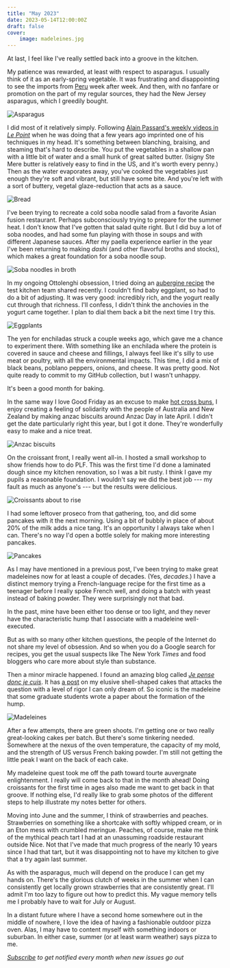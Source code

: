 ```yaml
---
title: "May 2023"
date: 2023-05-14T12:00:00Z
draft: false
cover:
    image: madeleines.jpg
---
```


At last, I feel like I've really settled back into a groove in the kitchen.

My patience was rewarded, at least with respect to asparagus. I usually think of it as an early-spring vegetable. It was frustrating and disappointing to see the imports from [Peru](https://apps.fas.usda.gov/newgainapi/api/Report/DownloadReportByFileName?fileName=Peru’s+Asparagus+Production+Remains+Strong_Lima_Peru_7-21-2017.pdf) week after week. And then, with no fanfare or promotion on the part of my regular sources, they had the New Jersey asparagus, which I greedily bought.

![Asparagus](asparagus.jpg)

I did most of it relatively simply. Following [Alain Passard's weekly videos in _Le Point_](https://www.lepoint.fr/invites-du-point/alain-passard/) when he was doing that a few years ago imprinted one of his techniques in my head. It's something between blanching, braising, and steaming that's hard to describe. You put the vegetables in a shallow pan with a little bit of water and a small hunk of great salted butter. (Isigny Ste Mere butter is relatively easy to find in the US, and it's worth every penny.) Then as the water evaporates away, you've cooked the vegetables just enough they're soft and vibrant, but still have some bite. And you're left with a sort of buttery, vegetal glaze-reduction that acts as a sauce.

![Bread](bread.jpg)

I've been trying to recreate a cold soba noodle salad from a favorite Asian fusion restaurant. Perhaps subconsciously trying to prepare for the summer heat. I don't know that I've gotten that salad quite right. But I did buy a lot of soba noodes, and had some fun playing with those in soups and with different Japanese sauces. After my paella experience earlier in the year I've been returning to making _dashi_ (and other flavorful broths and stocks), which makes a great foundation for a soba noodle soup.

![Soba noodles in broth](soba.jpg)

In my ongoing Ottolenghi obsession, I tried doing an [aubergine recipe](https://www.youtube.com/watch?v=0ADn1W7XKd4) the test kitchen team shared recently. I couldn't find baby eggplant, so had to do a bit of adjusting. It was very good: incredibly rich, and the yogurt really cut through that richness. I'll confess, I didn't think the anchovies in the yogurt came together. I plan to dial them back a bit the next time I try this.

![Eggplants](eggplant.jpg)

The yen for enchiladas struck a couple weeks ago, which gave me a chance to experiment there. With something like an enchilada where the protein is covered in sauce and cheese and fillings, I always feel like it's silly to use meat or poultry, with all the environmental impacts. This time, I did a mix of black beans, poblano peppers, onions, and cheese. It was pretty good. Not quite ready to commit to my GitHub collection, but I wasn't unhappy.

It's been a good month for baking.

In the same way I love Good Friday as an excuse to make [hot cross buns](/recipes/hot-cross-buns), I enjoy creating a feeling of solidarity with the people of Australia and New Zealand by making anzac biscuits around Anzac Day in late April. I didn't get the date particularly right this year, but I got it done. They're wonderfully easy to make and a nice treat.

![Anzac biscuits](anzac.jpg)

On the croissant front, I really went all-in. I hosted a small workshop to show friends how to do PLF. This was the first time I'd done a laminated dough since my kitchen renovation, so I was a bit rusty. I think I gave my pupils a reasonable foundation. I wouldn't say we did the best job --- my fault as much as anyone's --- but the results were delicious.

![Croissants about to rise](croissants.jpg)

I had some leftover proseco from that gathering, too, and did some pancakes with it the next morning. Using a bit of bubbly in place of about 20% of the milk adds a nice tang. It's an opportunity I always take when I can. There's no way I'd open a bottle solely for making more interesting pancakes.

![Pancakes](pancakes.jpg)

As I may have mentioned in a previous post, I've been trying to make great madeleines now for at least a couple of decades. (Yes, _decades_.) I have a distinct memory trying a French-language recipe for the first time as a teenager before I really spoke French well, and doing a batch with yeast instead of baking powder. They were surprisingly not that bad.

In the past, mine have been either too dense or too light, and they never have the characteristic hump that I associate with a madeleine well-executed.

But as with so many other kitchen questions, the people of the Internet do not share my level of obsession. And so when you do a Google search for recipes, you get the usual suspects like The New York _Times_ and food bloggers who care more about style than substance.

Then a minor miracle happened. I found an amazing blog called [_Je pense donc je cuis_](https://jepensedoncjecuis.com). It has [a post](https://jepensedoncjecuis.com/2022/09/reussissez-des-madeleines-moelleuses-et-bossues-a-tous-les-coups.html) on my elusive shell-shaped cakes that attacks the question with a level of rigor I can only dream of. So iconic is the madeleine that some graduate students wrote a paper about the formation of the hump.

![Madeleines](madeleines-tray.jpg)

After a few attempts, there are green shoots. I'm getting one or two really great-looking cakes per batch. But there's some tinkering needed. Somewhere at the nexus of the oven temperature, the capacity of my mold, and the strength of US versus French baking powder. I'm still not getting the little peak I want on the back of each cake.

My madeleine quest took me off the path toward tourte auvergnate enlightenment. I really will come back to that in the month ahead! Doing croissants for the first time in ages also made me want to get back in that groove. If nothing else, I'd really like to grab some photos of the different steps to help illustrate my notes better for others.

Moving into June and the summer, I think of strawberries and peaches. Strawberries on something like a shortcake with softly whipped cream, or in an Eton mess with crumbled meringue. Peaches, of course, make me think of the mythical peach tart I had at an unassuming roadside restaurant outside Nice. Not that I've made that much progress of the nearly 10 years since I had that tart, but it was disappointing not to have my kitchen to give that a try again last summer.

As with the asparagus, much will depend on the produce I can get my hands on. There's the glorious clutch of weeks in the summer when I can consistently get locally grown strawberries that are consistently great. I'll admit I'm too lazy to figure out how to predict this. My vague memory tells me I probably have to wait for July or August.

In a distant future where I have a second home somewhere out in the middle of nowhere, I love the idea of having a fashionable outdoor pizza oven. Alas, I may have to content myself with something indoors or suburban. In either case, summer (or at least warm weather) says pizza to me.

_[Subscribe](https://landing.mailerlite.com/webforms/landing/k5w5z0) to get notified every month when new issues go out_
